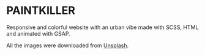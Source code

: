# PAINTKILLER

Responsive and colorful website with an urban vibe made with SCSS, HTML and animated with GSAP.

All the images were downloaded from [Unsplash](https://unsplash.com/es).
